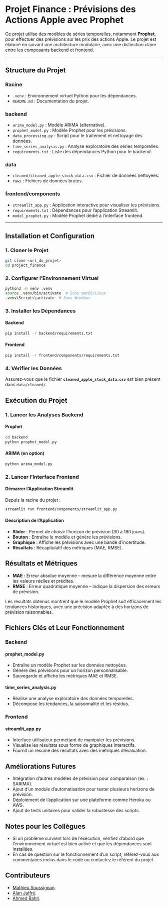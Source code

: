 # Projet Finance : Prévisions des Actions Apple avec Prophet

Ce projet utilise des modèles de séries temporelles, notamment **Prophet**, pour effectuer des prévisions sur les prix des actions Apple. Le projet est élaboré en suivant une architecture modulaire, avec une distinction claire entre les composants backend et frontend.

---

## **Structure du Projet**

### **Racine**
- `.venv` : Environnement virtuel Python pour les dépendances.
- `README.md` : Documentation du projet.

### **backend**
- `arima_model.py` : Modèle ARIMA (alternative).
- `prophet_model.py` : Modèle Prophet pour les prévisions.
- `data_processing.py` : Script pour le traitement et nettoyage des données.
- `time_series_analysis.py` : Analyse exploratoire des séries temporelles.
- `requirements.txt` : Liste des dépendances Python pour le backend.

### **data**
- `cleaned/cleaned_apple_stock_data.csv` : Fichier de données nettoyées.
- `raw/` : Fichiers de données brutes.

### **frontend/components**
- `streamlit_app.py` : Application interactive pour visualiser les prévisions.
- `requirements.txt` : Dépendances pour l’application Streamlit.
- `model_prophet.py` : Modèle Prophet dédié à l’interface frontend.

---

## **Installation et Configuration**

### 1. **Cloner le Projet**
```bash
git clone <url_du_projet>
cd project_finance
```

### 2. **Configurer l’Environnement Virtuel**
```bash
python3 -m venv .venv
source .venv/bin/activate  # Sous macOS/Linux
.venv\Scripts\activate  # Sous Windows
```

### 3. **Installer les Dépendances**
#### Backend
```bash
pip install -r backend/requirements.txt
```
#### Frontend
```bash
pip install -r frontend/components/requirements.txt
```

### 4. **Vérifier les Données**
Assurez-vous que le fichier **`cleaned_apple_stock_data.csv`** est bien présent dans `data/cleaned/`.


## **Exécution du Projet**

### 1. **Lancer les Analyses Backend**
#### Prophet
```bash
cd backend
python prophet_model.py
```
#### ARIMA (en option)
```bash
python arima_model.py
```

### 2. **Lancer l’Interface Frontend**
#### Démarrer l’Application Streamlit
Depuis la racine du projet :
```bash
streamlit run frontend/components/streamlit_app.py
```

#### Description de l’Application
- **Slider** : Permet de choisir l’horizon de prévision (30 à 180 jours).
- **Bouton** : Entraîne le modèle et génère les prévisions.
- **Graphique** : Affiche les prévisions avec une bande d’incertitude.
- **Résultats** : Récapitulatif des métriques (MAE, RMSE).

## **Résultats et Métriques**

- **MAE** : Erreur absolue moyenne – mesure la différence moyenne entre les valeurs réelles et prédites.
- **RMSE** : Erreur quadratique moyenne – indique la dispersion des erreurs de prévision.

Les résultats obtenus montrent que le modèle Prophet suit efficacement les tendances historiques, avec une précision adaptée à des horizons de prévision raisonnables.


## **Fichiers Clés et Leur Fonctionnement**

### Backend
#### prophet_model.py
- Entraîne un modèle Prophet sur les données nettoyées.
- Génère des prévisions pour un horizon personnalisable.
- Sauvegarde et affiche les métriques MAE et RMSE.

#### time_series_analysis.py
- Réalise une analyse exploratoire des données temporelles.
- Décompose les tendances, la saisonnalité et les résidus.

### Frontend
#### streamlit_app.py
- Interface utilisateur permettant de manipuler les prévisions.
- Visualise les résultats sous forme de graphiques interactifs.
- Fournit un résumé des résultats avec des métriques d’évaluation.


## **Améliorations Futures**
- Intégration d’autres modèles de prévision pour comparaison (ex. : SARIMA).
- Ajout d’un module d’automatisation pour tester plusieurs horizons de prévision.
- Déploiement de l’application sur une plateforme comme Heroku ou AWS.
- Ajout de tests unitaires pour valider la robustesse des scripts.


## **Notes pour les Collègues**
- Si un problème survient lors de l’exécution, vérifiez d’abord que l’environnement virtuel est bien activé et que les dépendances sont installées.
- En cas de question sur le fonctionnement d’un script, référez-vous aux commentaires inclus dans le code ou contactez le référent du projet.

## **Contributeurs**
- [Mathieu Soussignan](https://www.mathieu-soussignan.com).
- [Alan Jaffré](https:/www.linkedin.com/in/alan-jaffré).
- [Ahmed Bahri](https://www.linkedin.com/in/bahri-amine/).